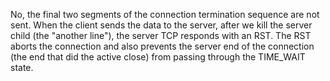 No, the final two segments of the connection termination sequence are not sent. When the client sends the data to the server, after we kill the server child (the "another line"), the server TCP responds with an RST. The RST aborts the connection and also prevents the server end of the connection (the end that did the active close) from passing through the TIME_WAIT state.
